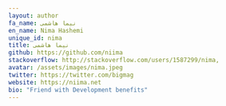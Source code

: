 ```yaml
---
layout: author
fa_name: نیما هاشمی
en_name: Nima Hashemi
unique_id: nima
title: نیما هاشمی
github: https://github.com/niima
stackoverflow: http://stackoverflow.com/users/1587299/nima,
avatar: /assets/images/nima.jpeg
twitter: https://twitter.com/bigmag
website: https://niima.net
bio: "Friend with Development benefits"
---
```

